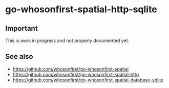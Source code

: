 # go-whosonfirst-spatial-http-sqlite

## Important

This is work in progress and not properly documented yet.

## See also

* https://github.com/whosonfirst/go-whosonfirst-spatial
* https://github.com/whosonfirst/go-whosonfirst-spatial-http
* https://github.com/whosonfirst/go-whosonfirst-spatial-database-sqlite

